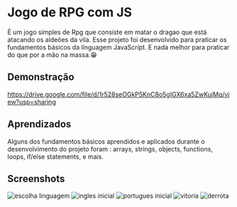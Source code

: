 # Jogo de RPG com JS

É um jogo simples de Rpg que consiste em matar o dragao que está atacando os aldeões da vila. Esse projeto foi desenvolvido para praticar os fundamentos básicos da línguagem JavaScript. E nada melhor para praticar do que por a mão na massa.😁


## Demonstração

https://drive.google.com/file/d/1r528seOGkP5KnC8o5gIGX6xa5ZwKujMq/view?usp=sharing

## Aprendizados

Alguns dos fundamentos básicos aprendidos e aplicados durante o desenvolvimento do projeto foram : arrays, strings, objects, functions, loops, if/else statements, e mais.

## Screenshots

![escolha linguagem](https://github.com/PuliSaglio/RP-Game-JS/assets/59888207/3287cfd4-2def-418b-a2be-d4afdd3ffb92)
![ingles inicial](https://github.com/PuliSaglio/RP-Game-JS/assets/59888207/3aef3a28-4a62-475a-b69d-566516a8e998)
![portugues inicial](https://github.com/PuliSaglio/RP-Game-JS/assets/59888207/ec1f76ff-a42e-49de-b604-47bc22eac3eb)
![vitoria](https://github.com/PuliSaglio/RP-Game-JS/assets/59888207/1077388d-c91e-4782-81c9-edd5db295ba4)
![derrota](https://github.com/PuliSaglio/RP-Game-JS/assets/59888207/3b716440-a25b-47e7-b632-d092069e2740)


